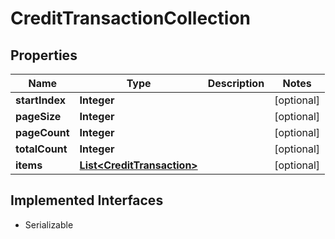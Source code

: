 

# CreditTransactionCollection


## Properties

| Name | Type | Description | Notes |
|------------ | ------------- | ------------- | -------------|
|**startIndex** | **Integer** |  |  [optional] |
|**pageSize** | **Integer** |  |  [optional] |
|**pageCount** | **Integer** |  |  [optional] |
|**totalCount** | **Integer** |  |  [optional] |
|**items** | [**List&lt;CreditTransaction&gt;**](CreditTransaction.md) |  |  [optional] |


## Implemented Interfaces

* Serializable



